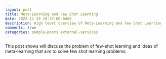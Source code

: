 ```yaml
---
layout: post
title: Meta-Learning and Few Shot Learning
date: 2022-11-19 19:37:00-0400
description: High level overview of Meta-Learning and Few Shot Learning (Coming Soon!) 
comments: true
categories: sample-posts external-services
---
```

This post shows will discuss the problem of few-shot learning and ideas of meta-learning that aim to solve few shot learning problems.
